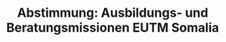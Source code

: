 ---
abstimmung:
  abstimmung: 1
  bundestagssitzung: 161
  legislaturperiode: 18
categories:
- Bundeswehr
- Ausland
data:
- title: Abstimmungsergebnis 20160317_1-data.pdf
  url: /res/abstimmungsliste/20160317_1-data.pdf
- title: Abstimmungsergebnis 20160317_1_xls-data.csv
  url: /res/abstimmungsliste/analyses/20160317_1_xls-data.csv
documents:
- local: /res/abstimmungsdaten/018-161-01/1807556.pdf
  title: Drucksache 18/07556.pdf
  url: http://dip21.bundestag.de/dip21/btd/18/075/1807556.pdf
- local: /res/abstimmungsdaten/018-161-01/1807722.pdf
  title: Drucksache 18/07722.pdf
  url: http://dip21.bundestag.de/dip21/btd/18/077/1807722.pdf
ergebnis:
  cdu/csu:
    enthaltung: 0
    gesamt: 310
    ja: 284
    nein: 0
    nichtabgegeben: 26
    ungueltig: 0
  die.linke:
    enthaltung: 0
    gesamt: 64
    ja: 0
    nein: 61
    nichtabgegeben: 3
    ungueltig: 0
  file: 20160317_1_xls-data.csv
  gruenen:
    enthaltung: 0
    gesamt: 63
    ja: 0
    nein: 56
    nichtabgegeben: 7
    ungueltig: 0
  spd:
    enthaltung: 1
    gesamt: 193
    ja: 172
    nein: 6
    nichtabgegeben: 14
    ungueltig: 0
layout: abstimmung
links:
- title: https://www.bundestag.de/parlament/plenum/abstimmung/abstimmung?id=390
  url: https://www.bundestag.de/parlament/plenum/abstimmung/abstimmung?id=390
- title: http://www.abgeordnetenwatch.de/verlaengerung_des_bundeswehreinsatzes_in_somalia-1105-788.html
  url: http://www.abgeordnetenwatch.de/verlaengerung_des_bundeswehreinsatzes_in_somalia-1105-788.html
preview: "Deutscher Bundestag\n\n161. Sitzung des Deutschen Bundestages\nam Donnerstag,\
  \ 17.M\xE4rz 2016\n\nEndg\xFCltiges Ergebnis der Namentlichen Abstimmung Nr. 1\n\
  \nBeschlussempfehlung des Ausw\xE4rtigen Ausschusses (3. Ausschuss) zu dem Antrag\
  \ der\nBundesregierung\nFortsetzung der Beteiligung bewaffneter deutscher Streitkr\xE4\
  fte an der EU-gef\xFChrten\nAusbildungs- und Beratungsmissionen EUTM Somalia auf\
  \ Grundlage des Ersuchens der\nsomalischen Regierung mit Schreiben vom 27. November\
  \ 2012 und 11. Januar 2013 sowie\nder Beschl\xFCsse des Rates der Europ\xE4ischen\
  \ Union vom 15. Februar 2010, 22. Januar 2013\nund 16. M\xE4rz 2015 in Verbindung\
  \ mit den Resolutionen 1872 (2009) und 2158 (2014) des\nSicherheitsrates der Vereinten\
  \ Nationen.\n- Drucksache 18/7556 und 18/7722 -\n\nAbgegebene Stimmen insgesamt:\n\
  \n580\n\nNicht abgegebene Stimmen:\nJa-Stimmen:\n\n50\n456\n\nNein-Stimmen:\n\n\
  123\n\nEnthaltungen:\n\n1\n\nUng\xFCltige:\n\n0\n\nBerlin, den 17.03.2016\n\nBeginn:\
  \ 14:10\nEnde: 14:12\n"
tags:
- EUTM
- Somalia
- EU
- Ausbildung
- UN
title: 'Abstimmung: Ausbildungs- und Beratungsmissionen EUTM Somalia'
---